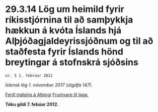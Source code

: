 # 29.3.14 Lög um heimild fyrir ríkisstjórnina til að samþykkja hækkun á kvóta Íslands hjá Alþjóðagjaldeyrissjóðnum og til að staðfesta fyrir Íslands hönd breytingar á stofnskrá sjóðsins

`nr. 5 1. febrúar 2012`

_Íslensk lög 1. nóvember 2017 (útgáfa 147)._

[Ferill málsins á Alþingi](https://www.althingi.is/thingstorf/thingmalalistar-eftir-thingum/ferill/?ltg=140&mnr=304)
[Frumvarp til laga.](https://www.althingi.is/altext/140/s/0354.html)

**Tóku gildi 7. febúar 2012.**

